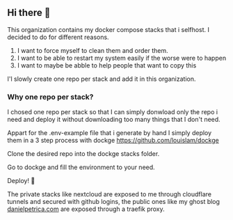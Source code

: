 ## Hi there 👋


This organization contains my docker compose stacks that i selfhost.
I decided to do for different reasons. 
1. I want to force myself to clean them and order them.
2. I want to be able to restart my system easily if the worse were to happen
3. I want to maybe be abble to help people that want to copy this

I'l slowly create one repo per stack and add it in this organization.

### Why one repo per stack? 
I chosed one repo per stack so that I can simply donwload only the repo i need and deploy it without downloading too many things that I don't need. 


Appart for the  .env-example file that i generate by hand I simply deploy them in a 3 step process with dockge https://github.com/louislam/dockge

Clone the desired repo into the dockge stacks folder. 

Go to dockge and fill the environment to your need.

Deploy!  🚀



The private stacks like nextcloud are exposed to me through  cloudflare tunnels and secured with github logins, the public ones like my ghost blog [danielpetrica.com](https://danielpetrica.com) are exposed through a traefik proxy.
 
<!--

**Here are some ideas to get you started:**

🙋‍♀️ A short introduction - what is your organization all about?
👀 Contribution guidelines - how do team members dive in?
👩‍💻 Useful resources - where do you keep your docs? Is there anything else the team should know?
🍪 Fun facts - what is your team's favorite snack?
🧙 Remember, you can do mighty things with the power of [Markdown](https://docs.github.com/github/writing-on-github/getting-started-with-writing-and-formatting-on-github/basic-writing-and-formatting-syntax)
-->

<!--

**Here are some ideas to get you started:**

🙋‍♀️ A short introduction - what is your organization all about?
🌈 Contribution guidelines - how can the community get involved?
👩‍💻 Useful resources - where can the community find your docs? Is there anything else the community should know?
🍿 Fun facts - what does your team eat for breakfast?
🧙 Remember, you can do mighty things with the power of [Markdown](https://docs.github.com/github/writing-on-github/getting-started-with-writing-and-formatting-on-github/basic-writing-and-formatting-syntax)
-->
